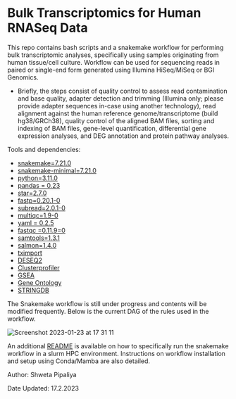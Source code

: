 # Bulk Transcriptomics for Human RNASeq Data
This repo contains bash scripts and a snakemake workflow for performing bulk transcriptomic analyses, specifically using samples originating from human tissue/cell culture. Workflow can be used for sequencing reads in paired or single-end form generated using Illumina HiSeq/MiSeq or BGI Genomics.  

 - Briefly, the steps consist of  quality control to assess read contamination and base quality, adapter detection and trimming (Illumina only; please provide adapter sequences in-case using another technology), read alignment against the human reference genome/transcriptome (build hg38/GRCh38), quality control of the aligned BAM files, sorting and indexing of BAM files, gene-level quantification, differential gene expression analyses, and DEG annotation and protein pathway analyses.

Tools and dependencies:
 -   [snakemake=7.21.0](https://snakemake.readthedocs.io/en/v7.21.0/)
 -   [snakemake-minimal=7.21.0](https://snakemake.readthedocs.io/en/stable/getting_started/installation.html)
 -   [python=3.11.0](https://docs.python.org/3/whatsnew/3.11.html)
 -   [pandas = 0.23](https://pandas.pydata.org/)
 -   [star=2.7.0](https://github.com/alexdobin/STAR)
 -   [fastp=0.20.1-0](https://github.com/OpenGene/fastp)
 -   [subread=2.0.1-0](https://subread.sourceforge.net/)
 -   [multiqc=1.9-0](https://multiqc.info/)
 -   [yaml = 0.2.5](https://yaml.org/)
 -   [fastqc =0.11.9=0](https://www.bioinformatics.babraham.ac.uk/projects/fastqc/)
 -   [samtools=1.3.1](http://www.htslib.org/)
 -   [salmon=1.4.0](https://salmon.readthedocs.io/en/latest/salmon.html)
 -   [tximport](https://bioconductor.org/packages/release/bioc/html/tximport.html)
 -   [DESEQ2](https://bioconductor.org/packages/release/bioc/html/DESeq2.html)
 -   [Clusterprofiler](https://bioconductor.org/packages/release/bioc/html/clusterProfiler.html)
 -   [GSEA](https://www.gsea-msigdb.org/gsea/index.jsp)
 -   [Gene Ontology](http://geneontology.org/)
 -   [STRINGDB](https://string-db.org/)

The Snakemake workflow is still under progress and contents will be modified frequently. Below is the current DAG of the rules used in the workflow.

![Screenshot 2023-01-23 at 17 31 11](https://user-images.githubusercontent.com/61172011/214095023-591e9fc1-dff0-4798-ac86-416f29dfc44c.png)

An additional [README](https://github.com/svpipaliya/bulk-rnaseq/tree/main/snakemake) is available on how to specifically run the snakemake workflow in a slurm HPC environment. Instructions on workflow installation and setup using Conda/Mamba are also detailed. 

Author: Shweta Pipaliya

Date Updated: 17.2.2023
